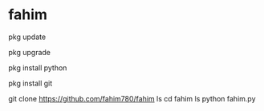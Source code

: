 # fahim

pkg update 

pkg upgrade 

pkg install python 

pkg install git 

git clone https://github.com/fahim780/fahim
ls 
cd fahim 
ls 
python fahim.py
